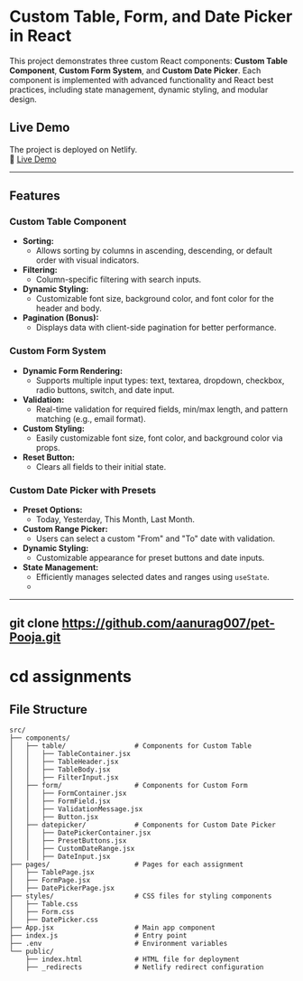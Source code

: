 # Custom Table, Form, and Date Picker in React

This project demonstrates three custom React components: **Custom Table Component**, **Custom Form System**, and **Custom Date Picker**. Each component is implemented with advanced functionality and React best practices, including state management, dynamic styling, and modular design.

## Live Demo

The project is deployed on Netlify.  
🔗 [Live Demo](https://glittering-choux-c1130a.netlify.app/)

---

## Features

### Custom Table Component
- **Sorting:** 
  - Allows sorting by columns in ascending, descending, or default order with visual indicators.
- **Filtering:** 
  - Column-specific filtering with search inputs.
- **Dynamic Styling:** 
  - Customizable font size, background color, and font color for the header and body.
- **Pagination (Bonus):**
  - Displays data with client-side pagination for better performance.

### Custom Form System
- **Dynamic Form Rendering:**
  - Supports multiple input types: text, textarea, dropdown, checkbox, radio buttons, switch, and date input.
- **Validation:**
  - Real-time validation for required fields, min/max length, and pattern matching (e.g., email format).
- **Custom Styling:**
  - Easily customizable font size, font color, and background color via props.
- **Reset Button:**
  - Clears all fields to their initial state.

### Custom Date Picker with Presets
- **Preset Options:**
  - Today, Yesterday, This Month, Last Month.
- **Custom Range Picker:**
  - Users can select a custom "From" and "To" date with validation.
- **Dynamic Styling:**
  - Customizable appearance for preset buttons and date inputs.
- **State Management:**
  - Efficiently manages selected dates and ranges using `useState`.
  - 

---

## git clone https://github.com/aanurag007/pet-Pooja.git
# cd assignments


## File Structure

```plaintext
src/
├── components/
│   ├── table/                 # Components for Custom Table
│   │   ├── TableContainer.jsx
│   │   ├── TableHeader.jsx
│   │   ├── TableBody.jsx
│   │   ├── FilterInput.jsx
│   ├── form/                  # Components for Custom Form
│   │   ├── FormContainer.jsx
│   │   ├── FormField.jsx
│   │   ├── ValidationMessage.jsx
│   │   ├── Button.jsx
│   ├── datepicker/            # Components for Custom Date Picker
│   │   ├── DatePickerContainer.jsx
│   │   ├── PresetButtons.jsx
│   │   ├── CustomDateRange.jsx
│   │   ├── DateInput.jsx
├── pages/                     # Pages for each assignment
│   ├── TablePage.jsx
│   ├── FormPage.jsx
│   ├── DatePickerPage.jsx
├── styles/                    # CSS files for styling components
│   ├── Table.css
│   ├── Form.css
│   ├── DatePicker.css
├── App.jsx                    # Main app component
├── index.js                   # Entry point
├── .env                       # Environment variables
└── public/
    ├── index.html             # HTML file for deployment
    ├── _redirects             # Netlify redirect configuration


 
